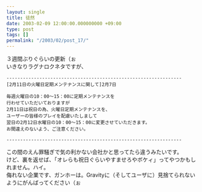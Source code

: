 ```yaml
---
layout: single
title: 徒然
date: 2003-02-09 12:00:00.000000000 +09:00
type: post
tags: []
permalink: "/2003/02/post_17/"
---
```

３週間ぶりぐらいの更新（ぉ<br />
いきなりラグナロクネタですが、
```
----------------------------------------------------------------
[2月11日の火曜日定期メンテナンスに関して]2月7日

毎週火曜日の10：00〜15：00に定期メンテナンスを
行わせていただいておりますが
2月11日は祝日の為、火曜日定期メンテナンスを、
ユーザーの皆様のプレイを配慮いたしまして
翌日の2月12日水曜日の10：00〜15：00に変更させていただきます。
お間違えのないよう、ご注意ください。

----------------------------------------------------------------
```
この間のえん罪騒ぎで気の利かない会社かと思ってたら違うみたいです。<br />
けど、裏を返せば、「オレらも祝日ぐらいやすませろやボケィ」ってやつかもしれません。ハイ。<br />
侮れない企業です、ガンホーは。Gravityに（そしてユーザに）見捨てられないようにがんばってください（ぉ
